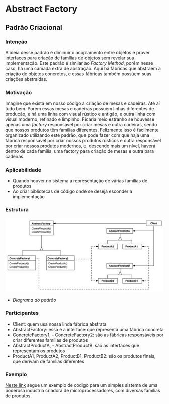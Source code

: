 #
# Abstract Factory
## Padrão Criacional

### Intenção
A ideia desse padrão é diminuir o acoplamento entre objetos e prover interfaces para criação de famílias de objetos sem revelar sua implementação.
Este padrão é similar ao *Factory Method*, porém nesse caso, há uma camada extra de abstração. Aqui há fábricas que abstraem a criação de objetos concretos, e essas fábricas também possúem suas criações abstraídas.

### Motivação
Imagine que exista em nosso código a criação de mesas e cadeiras. Até aí tudo bem. Porém essas mesas e cadeiras possuem linhas diferentes de produção, e há uma linha com visual rústico e antigão, e outra linha com visual moderno, refinado e limpinho. Ficaria meio estranho se houvesse apenas uma *factory* responsável por criar mesas e outra cadeiras, sendo que nossos produtos têm famílias diferentes. Felizmente isso é facilmente organizado utilizando este padrão, que pode fazer com que haja uma fábrica responsável por criar nossos produtos rústicos e outra responsável por criar nossos produtos modernos, e, descendo mais um nível, haverá dentro de cada família, uma factory para criação de mesas e outra para cadeiras.

### Aplicabilidade
- Quando houver no sistema a representação de várias famílias de produtos
- Ao criar bibliotecas de código onde se deseja esconder a implementação

### Estrutura
![Diagrama do padrão](./diagrama-padrao.jpg)
- *Diagrama do padrão*

### Participantes
- Client: quem usa nossa linda fábrica abstrata
- AbstractFactory: essa é a interface que representa uma fábrica concreta
- ConcreteFactory1, - ConcreteFactory2: são as fábricas responsáveis por criar diferentes famílias de produtos
- AbstractProductA, - AbstractProductB: são as interfaces que representam os produtos
- ProductA1, ProductA2, ProductB1, ProductB2: são os produtos finais, que derivam de famílias diferentes

### Exemplo
[Neste link](./exemplo) segue um exemplo de código para um simples sistema de uma poderosa indústria criadora de microprocessadores, com diversas famílias de produtos.
